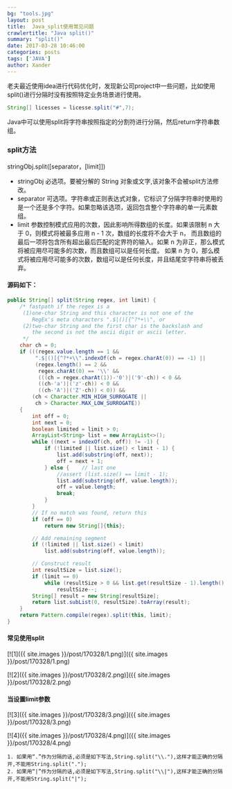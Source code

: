 ```yaml
---
bg: "tools.jpg"
layout: post
title:  Java_split使用常见问题
crawlertitle: "Java split()"
summary: "split()"
date: 2017-03-28 10:46:00
categories: posts
tags: ['JAVA']
author: Xander
---
```


老夫最近使用idea进行代码优化时，发现新公司project中一些问题，比如使用split()进行分隔时没有按照特定业务场景进行使用。

```Java
String[] licesses = licesse.split("#",7);
```

Java中可以使用split将字符串按照指定的分割符进行分隔，然后return字符串数组。

### split方法

stringObj.split([separator，[limit]]) 
* stringObj
    必选项。要被分解的 String 对象或文字,该对象不会被split方法修改。
* separator 
    可选项。字符串或正则表达式对象，它标识了分隔字符串时使用的是一个还是多个字符。如果忽略该选项，返回包含整个字符串的单一元素数组。 
* limit
     参数控制模式应用的次数，因此影响所得数组的长度。如果该限制 n 大于 0，则模式将被最多应用 n - 1 次，数组的长度将不会大于 n，
     而且数组的最后一项将包含所有超出最后匹配的定界符的输入。如果 n 为非正，那么模式将被应用尽可能多的次数，而且数组可以是任何长度。
     如果 n 为 0，那么模式将被应用尽可能多的次数，数组可以是任何长度，并且结尾空字符串将被丢弃。


#### 源码如下：
```Java
public String[] split(String regex, int limit) {
    /* fastpath if the regex is a
     (1)one-char String and this character is not one of the
        RegEx's meta characters ".$|()[{^?*+\\", or
     (2)two-char String and the first char is the backslash and
        the second is not the ascii digit or ascii letter.
     */
    char ch = 0;
    if (((regex.value.length == 1 &&
         ".$|()[{^?*+\\".indexOf(ch = regex.charAt(0)) == -1) ||
         (regex.length() == 2 &&
          regex.charAt(0) == '\\' &&
          (((ch = regex.charAt(1))-'0')|('9'-ch)) < 0 &&
          ((ch-'a')|('z'-ch)) < 0 &&
          ((ch-'A')|('Z'-ch)) < 0)) &&
        (ch < Character.MIN_HIGH_SURROGATE ||
         ch > Character.MAX_LOW_SURROGATE))
    {
        int off = 0;
        int next = 0;
        boolean limited = limit > 0;
        ArrayList<String> list = new ArrayList<>();
        while ((next = indexOf(ch, off)) != -1) {
            if (!limited || list.size() < limit - 1) {
                list.add(substring(off, next));
                off = next + 1;
            } else {    // last one
                //assert (list.size() == limit - 1);
                list.add(substring(off, value.length));
                off = value.length;
                break;
            }
        }
        // If no match was found, return this
        if (off == 0)
            return new String[]{this};

        // Add remaining segment
        if (!limited || list.size() < limit)
            list.add(substring(off, value.length));

        // Construct result
        int resultSize = list.size();
        if (limit == 0)
            while (resultSize > 0 && list.get(resultSize - 1).length() == 0)
                resultSize--;
        String[] result = new String[resultSize];
        return list.subList(0, resultSize).toArray(result);
    }
    return Pattern.compile(regex).split(this, limit);
}
```

#### 常见使用split

[![1]({{ site.images }}/post/170328/1.png)]({{ site.images }}/post/170328/1.png)

[![2]({{ site.images }}/post/170328/2.png)]({{ site.images }}/post/170328/2.png)

#### 当设置limit参数
    
[![3]({{ site.images }}/post/170328/3.png)]({{ site.images }}/post/170328/3.png)

[![4]({{ site.images }}/post/170328/4.png)]({{ site.images }}/post/170328/4.png)

```text
1. 如果用“.”作为分隔的话,必须是如下写法,String.split("\\."),这样才能正确的分隔开,不能用String.split(".");
2. 如果用“|”作为分隔的话,必须是如下写法,String.split("\\|"),这样才能正确的分隔开,不能用String.split("|");
```

